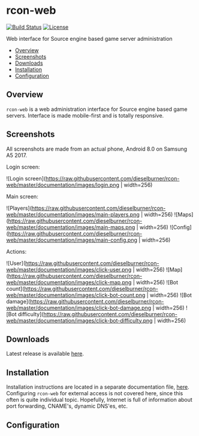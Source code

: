 # rcon-web

[![Build Status](https://travis-ci.org/dieselburner/rcon-web.svg)](https://travis-ci.org/dieselburner/rcon-web)
[![License](https://img.shields.io/github/license/dieselburner/rcon-web.svg)](https://github.com/dieselburner/rcon-web/blob/master/LICENSE.md)

Web interface for Source engine based game server administration

<!-- TOC -->
- [Overview](#overview)
- [Screenshots](#screenshots)
- [Downloads](#downloads)
- [Installation](#installation)
- [Configuration](#configuration)

## Overview

`rcon-web` is a web administration interface for Source engine based game servers. Interface is made mobile-first and is totally responsive.

## Screenshots

All screenshots are made from an actual phone, Android 8.0 on Samsung A5 2017.

Login screen:

![Login screen](https://raw.githubusercontent.com/dieselburner/rcon-web/master/documentation/images/login.png | width=256)

Main screen:

![Players](https://raw.githubusercontent.com/dieselburner/rcon-web/master/documentation/images/main-players.png | width=256)
![Maps](https://raw.githubusercontent.com/dieselburner/rcon-web/master/documentation/images/main-maps.png | width=256)
![Config](https://raw.githubusercontent.com/dieselburner/rcon-web/master/documentation/images/main-config.png | width=256)

Actions:

![User](https://raw.githubusercontent.com/dieselburner/rcon-web/master/documentation/images/click-user.png | width=256)
![Map](https://raw.githubusercontent.com/dieselburner/rcon-web/master/documentation/images/click-map.png | width=256)
![Bot count](https://raw.githubusercontent.com/dieselburner/rcon-web/master/documentation/images/click-bot-count.png | width=256)
![Bot damage](https://raw.githubusercontent.com/dieselburner/rcon-web/master/documentation/images/click-bot-damage.png | width=256)
![Bot difficulty](https://raw.githubusercontent.com/dieselburner/rcon-web/master/documentation/images/click-bot-difficulty.png | width=256)

## Downloads

Latest release is available [here](https://github.com/dieselburner/rcon-web/releases/latest).

## Installation

Installation instructions are located in a separate documentation file, [here](https://github.com/dieselburner/rcon-web/blob/master/INSTALL.md). Configuring `rcon-web` for external access is not covered here, since this often is quite individual topic. Hopefully, Internet is full of information about port forwarding, CNAME's, dynamic DNS'es, etc.

## Configuration

